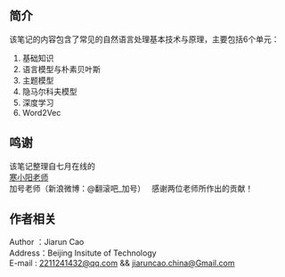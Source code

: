 ## 简介
该笔记的内容包含了常见的自然语言处理基本技术与原理，主要包括6个单元：
1. 基础知识
2. 语言模型与朴素贝叶斯
3. 主题模型
4. 隐马尔科夫模型
5. 深度学习
6. Word2Vec

## 鸣谢  
该笔记整理自七月在线的  
[寒小阳老师](https://blog.csdn.net/han_xiaoyang)  
加号老师（新浪微博：@翻滚吧_加号）  
感谢两位老师所作出的贡献！
## 作者相关
Author ：Jiarun Cao    
Address：Beijing Insitute of Technology  
E-mail : 2211241432@qq.com && jiaruncao.china@Gmail.com 
